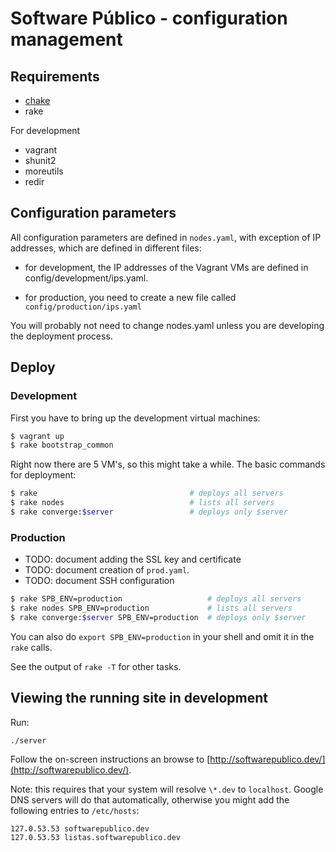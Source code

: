 # Software Público - configuration management

## Requirements

* [chake](https://rubygems.org/gems/chake)
* rake

For development

* vagrant
* shunit2
* moreutils
* redir

## Configuration parameters

All configuration parameters are defined in `nodes.yaml`, with exception of IP
addresses, which are defined in different files:

- for development, the IP addresses of the Vagrant VMs are defined in
  config/development/ips.yaml.

- for production, you need to create a new file called
  `config/production/ips.yaml`

You will probably not need to change nodes.yaml unless you are developing the
deployment process.

## Deploy

### Development

First you have to bring up the development virtual machines:

```bash
$ vagrant up
$ rake bootstrap_common
```

Right now there are 5 VM's, so this might take a while. The basic commands for
deployment:

```bash
$ rake                                  # deploys all servers
$ rake nodes                            # lists all servers
$ rake converge:$server                 # deploys only $server
```

### Production

* TODO: document adding the SSL key and certificate
* TODO: document creation of `prod.yaml`.
* TODO: document SSH configuration

```bash
$ rake SPB_ENV=production                   # deploys all servers
$ rake nodes SPB_ENV=production             # lists all servers
$ rake converge:$server SPB_ENV=production  # deploys only $server
```

You can also do `export SPB_ENV=production` in your shell and omit it in the
`rake` calls.

See the output of `rake -T` for other tasks.

## Viewing the running site in development

Run:

```bash
./server
```

Follow the on-screen instructions an browse to
[http://softwarepublico.dev/](http://softwarepublico.dev/).

Note: this requires that your system will resolve `\*.dev` to `localhost`.
Google DNS servers will do that automatically, otherwise you might add the following entries to `/etc/hosts`:

```
127.0.53.53 softwarepublico.dev
127.0.53.53 listas.softwarepublico.dev
```

